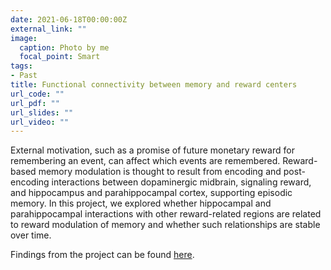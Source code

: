 ```yaml
---
date: 2021-06-18T00:00:00Z
external_link: ""
image:
  caption: Photo by me
  focal_point: Smart
tags:
- Past
title: Functional connectivity between memory and reward centers
url_code: ""
url_pdf: ""
url_slides: ""
url_video: ""
---
```


External motivation, such as a promise of future monetary reward for remembering an event, can affect which events are remembered. Reward-based memory modulation is thought to result from encoding and post-encoding interactions between dopaminergic midbrain, signaling reward, and hippocampus and parahippocampal cortex, supporting episodic memory. In this project, we explored whether hippocampal and parahippocampal interactions with other reward-related regions are related to reward modulation of memory and whether such relationships are stable over time.

Findings from the project can be found [here](https://link.springer.com/article/10.3758/s13415-019-00700-8).
